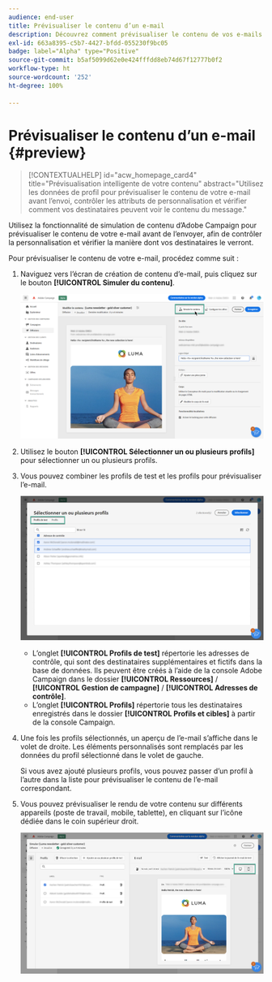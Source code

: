```yaml
---
audience: end-user
title: Prévisualiser le contenu d’un e-mail
description: Découvrez comment prévisualiser le contenu de vos e-mails avec l’interface utilisateur web de Campaign.
exl-id: 663a8395-c5b7-4427-bfdd-055230f9bc05
badge: label="Alpha" type="Positive"
source-git-commit: b5af5099d62e0e424fffdd8eb74d67f12777b0f2
workflow-type: ht
source-wordcount: '252'
ht-degree: 100%

---
```



# Prévisualiser le contenu d’un e-mail {#preview}

>[!CONTEXTUALHELP]
>id="acw_homepage_card4"
>title="Prévisualisation intelligente de votre contenu"
>abstract="Utilisez les données de profil pour prévisualiser le contenu de votre e-mail avant l’envoi, contrôler les attributs de personnalisation et vérifier comment vos destinataires peuvent voir le contenu du message."

Utilisez la fonctionnalité de simulation de contenu d’Adobe Campaign pour prévisualiser le contenu de votre e-mail avant de l’envoyer, afin de contrôler la personnalisation et vérifier la manière dont vos destinataires le verront.

Pour prévisualiser le contenu de votre e-mail, procédez comme suit :

1. Naviguez vers l’écran de création de contenu d’e-mail, puis cliquez sur le bouton **[!UICONTROL Simuler du contenu]**.

   ![](assets/simulate.png)

1. Utilisez le bouton **[!UICONTROL Sélectionner un ou plusieurs profils]** pour sélectionner un ou plusieurs profils.
1. Vous pouvez combiner les profils de test et les profils pour prévisualiser l’e-mail.

   ![](assets/preview-profile.png)

   * L’onglet **[!UICONTROL Profils de test]** répertorie les adresses de contrôle, qui sont des destinataires supplémentaires et fictifs dans la base de données. Ils peuvent être créés à l’aide de la console Adobe Campaign dans le dossier **[!UICONTROL Ressources]** / **[!UICONTROL Gestion de campagne]** / **[!UICONTROL Adresses de contrôle]**.
   * L’onglet **[!UICONTROL Profils]** répertorie tous les destinataires enregistrés dans le dossier **[!UICONTROL Profils et cibles]** à partir de la console Campaign.

1. Une fois les profils sélectionnés, un aperçu de l’e-mail s’affiche dans le volet de droite. Les éléments personnalisés sont remplacés par les données du profil sélectionné dans le volet de gauche.

   Si vous avez ajouté plusieurs profils, vous pouvez passer d’un profil à l’autre dans la liste pour prévisualiser le contenu de l’e-mail correspondant.

1. Vous pouvez prévisualiser le rendu de votre contenu sur différents appareils (poste de travail, mobile, tablette), en cliquant sur l’icône dédiée dans le coin supérieur droit.

   ![](assets/preview.png)


